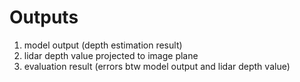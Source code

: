 # Outputs

1. model output (depth estimation result)
2. lidar depth value projected to image plane
3. evaluation result (errors btw model output and lidar depth value)